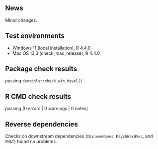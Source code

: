 ## News

Minor changes.

## Test environments

-   Windows 11 (local installation), R 4.4.0
-   Mac OS 13.3 (check_mac_release), R 4.4.0

## Package check results

passing `devtools::check_win_devel()`

## R CMD check results

passing (0 errors | 0 warnings | 0 notes)

## Reverse dependencies

Checks on downstream dependencies (`ChineseNames`, `PsychWordVec`, and `FMAT`) found no problems.
